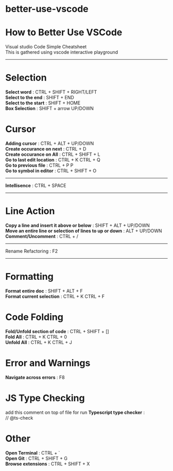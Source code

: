 # better-use-vscode
# How to Better Use VSCode
Visual studio Code Simple Cheatsheet  
This is gathered using vscode interactive playground

****
# Selection
**Select word** : CTRL + SHIFT + RIGHT/LEFT  
**Select to the end** : SHIFT + END  
**Select to the start** : SHIFT + HOME  
**Box Selection** : SHIFT + arrow UP/DOWN  


# Cursor  

**Adding cursor** : CTRL + ALT + UP/DOWN  
**Create occurance on next** : CTRL + D  
**Create occurance on All** : CTRL + SHIFT + L  
**Go to last edit location** : CTRL + K CTRL + Q  
**Go to previous file** : CTRL + P P  
**Go to symbol in editor** : CTRL + SHIFT + O  

****  
**Intellisence** : CTRL + SPACE  
****  


# Line Action  
**Copy a line and insert it above or below** : SHIFT + ALT + UP/DOWN  
**Move an entire line or selection of lines to up or down** : ALT + UP/DOWN  
**Comment/Uncomment** : CTRL + /  

****
Rename Refactoring : F2
****

# Formatting
**Format entire doc** : SHIFT + ALT + F  
**Format current selection** : CTRL + K CTRL + F  

# Code Folding
**Fold/Unfold section of code** : CTRL + SHIFT + []  
**Fold All** : CTRL + K   CTRL + 0  
**Unfold All** : CTRL + K CTRL + J  

# Error and Warnings
**Navigate across errors** : F8  

# JS Type Checking
add this comment on top of file for run **Typescript type checker** :  
// @ts-check  

# Other
**Open Terminal** : CTRL + `  
**Open Git** : CTRL + SHIFT + G  
**Browse extensions** : CTRL + SHIFT + X  

